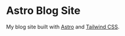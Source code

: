 # Astro Blog Site

My blog site built with [Astro](https://astro.build) and [Tailwind CSS](https://tailwindcss.com/).
